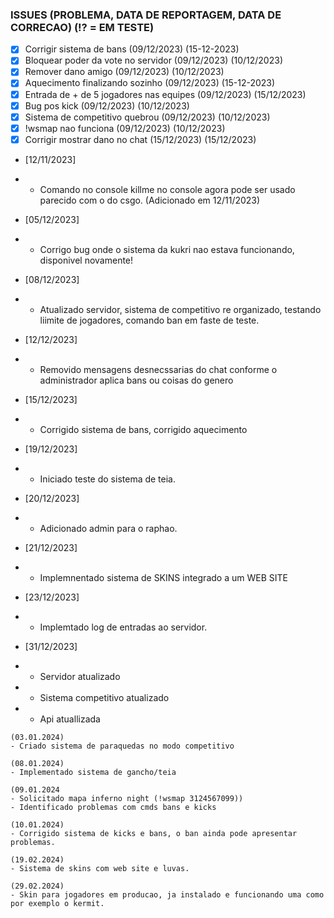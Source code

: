 ### ISSUES (PROBLEMA, DATA DE REPORTAGEM, DATA DE CORRECAO) (⁉️ = EM TESTE)
- [X] Corrigir sistema de bans (09/12/2023) (15-12-2023)
- [X] Bloquear poder da vote no servidor (09/12/2023) (10/12/2023)
- [X] Remover dano amigo  (09/12/2023) (10/12/2023)
- [X] Aquecimento finalizando sozinho (09/12/2023) (15-12-2023)
- [X] Entrada de + de 5 jogadores nas equipes (09/12/2023) (15/12/2023)
- [X] Bug pos kick  (09/12/2023) (10/12/2023)
- [X] Sistema de competitivo quebrou (09/12/2023) (10/12/2023)
- [X] !wsmap nao funciona (09/12/2023) (10/12/2023)
- [X] Corrigir mostrar dano no chat (15/12/2023) (15/12/2023)

- [12/11/2023]
- - Comando no console killme no console agora pode ser usado parecido com o do csgo. (Adicionado em 12/11/2023)

- [05/12/2023]
- - Corrigo bug onde o sistema da kukri nao estava funcionando, disponivel novamente!

- [08/12/2023]
- - Atualizado servidor, sistema de competitivo re organizado, testando liimite de jogadores, comando ban em faste de teste.

- [12/12/2023]
- - Removido mensagens desnecssarias do chat conforme o administrador aplica bans ou coisas do genero

- [15/12/2023]
- - Corrigido sistema de bans, corrigido aquecimento

- [19/12/2023]
- - Iniciado teste do sistema de teia.
  
- [20/12/2023] 
- - Adicionado admin para o raphao.

- [21/12/2023] 
- - Implemnentado sistema de SKINS integrado a um WEB SITE
 
- [23/12/2023] 
- - Implemtado log de entradas ao servidor.

- [31/12/2023]
- - Servidor atualizado
- - Sistema competitivo atualizado
- - Api atuallizada 

```
(03.01.2024)
- Criado sistema de paraquedas no modo competitivo

(08.01.2024)
- Implementado sistema de gancho/teia

(09.01.2024
- Solicitado mapa inferno night (!wsmap 3124567099))
- Identificado problemas com cmds bans e kicks

(10.01.2024)
- Corrigido sistema de kicks e bans, o ban ainda pode apresentar problemas.
```

```
(19.02.2024)
- Sistema de skins com web site e luvas.

(29.02.2024)
- Skin para jogadores em producao, ja instalado e funcionando uma como por exemplo o kermit.
```